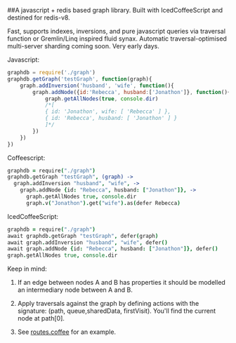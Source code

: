 ##A javascript + redis based graph library.
Built with IcedCoffeeScript and destined for redis-v8. 

Fast, supports indexes, inversions, and pure javascript queries via traversal function or Gremlin/Linq inspired fluid synax.
Automatic traversal-optimised multi-server sharding coming soon. Very early days.

Javascript:

```javascript
graphdb = require('./graph')
graphdb.getGraph('testGraph', function(graph){
	graph.addInversion('husband', 'wife', function(){
    	graph.addNode({id:'Rebecca', husband:['Jonathon']}, function(){
        	graph.getAllNodes(true, console.dir)
            /*[ 
            { id: 'Jonathon', wife: [ 'Rebecca' ] }, 
            { id: 'Rebecca', husband: [ 'Jonathon' ] } 
            ]*/
        })
    })
})
```

Coffeescript:

```coffeescript
graphdb = require("./graph")
graphdb.getGraph "testGraph", (graph) ->
  graph.addInversion "husband", "wife", ->
    graph.addNode {id: "Rebecca", husband: ["Jonathon"]}, ->
      graph.getAllNodes true, console.dir
      graph.v("Jonathon").get("wife").as(defer Rebecca)
```

IcedCoffeeScript:

```coffeescript
graphdb = require("./graph")
await graphdb.getGraph "testGraph", defer(graph)
await graph.addInversion "husband", "wife", defer()
await graph.addNode {id: "Rebecca", husband: ["Jonathon"]}, defer()
graph.getAllNodes true, console.dir
```

Keep in mind:

 1. If an edge between nodes A and B has properties it should be modelled an intermediary node between A and B. 
 
 2. Apply traversals against the graph by defining actions with the signature: (path, queue,sharedData, firstVisit). You'll find the current node at path[0]. 
 
 3. See [routes.coffee](https://github.com/m1sta/tinkerlinks/blob/master/private/routes.coffee) for an example.
